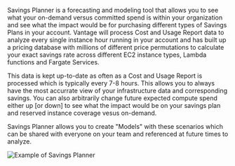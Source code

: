 Savings Planner is a forecasting and modeling tool that allows you to see what your on-demand versus committed spend is within your organization and see what the impact would be for purchasing different types of Savings Plans in your account. Vantage will process Cost and Usage Report data to analyze every single instance hour running in your account and has built up a pricing database with millions of different price permutations to calculate your exact savings rate across different EC2 instance types, Lambda functions and Fargate Services.

This data is kept up-to-date as often as a Cost and Usage Report is processed which is typically every 7-8 hours. This allows you to always have the most accurrate view of your infrastructure data and corresponding savings. You can also arbitrarily change future expected compute spend either up [or down] to see what the impact would be on your savings plan and reserved instance coverage vesus on-demand.

Savings Planner allows you to create "Models" with these scenarios which can be shared with everyone on your team and referenced at future times to analyze. 

![Example of Savings Planner](/img/savings_planner.png)